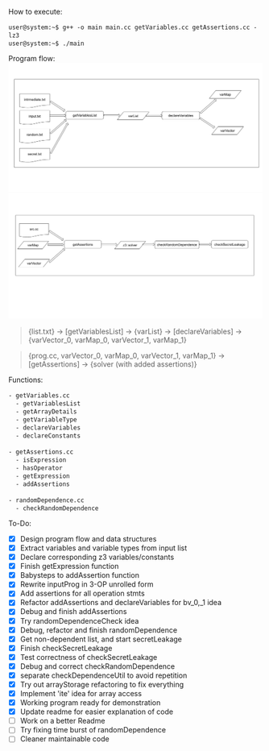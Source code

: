 How to execute:
```console
user@system:~$ g++ -o main main.cc getVariables.cc getAssertions.cc -lz3
user@system:~$ ./main
```

Program flow:
![flowchart_i](pictures/CMVT_flowchart_a.png)
![flowchart_ii](pictures/CMVT_flowchart_b.png)

> {list.txt} -> [getVariablesList] -> {varList} -> [declareVariables] -> {varVector_0, varMap_0, varVector_1, varMap_1}

> {prog.cc, varVector_0, varMap_0, varVector_1, varMap_1} -> [getAssertions] -> {solver (with added assertions)}

Functions:
```
- getVariables.cc
  - getVariablesList
  - getArrayDetails
  - getVariableType
  - declareVariables
  - declareConstants

- getAssertions.cc
  - isExpression
  - hasOperator
  - getExpression
  - addAssertions

- randomDependence.cc
  - checkRandomDependence
  ```

To-Do:
- [x] Design program flow and data structures
- [x] Extract variables and variable types from input list
- [x] Declare corresponding z3 variables/constants
- [x] Finish getExpression function 
- [x] Babysteps to addAssertion function 
- [x] Rewrite inputProg in 3-OP unrolled form
- [x] Add assertions for all operation stmts
- [x] Refactor addAssertions and declareVariables for bv_0,_1 idea
- [x] Debug and finish addAssertions
- [x] Try randomDependenceCheck idea
- [x] Debug, refactor and finish randomDependence
- [x] Get non-dependent list, and start secretLeakage
- [x] Finish checkSecretLeakage
- [x] Test correctness of checkSecretLeakage
- [x] Debug and correct checkRandomDependence
- [x] separate checkDependenceUtil to avoid repetition
- [x] Try out arrayStorage refactoring to fix everything
- [x] Implement 'ite' idea for array access
- [x] Working program ready for demonstration
- [x] Update readme for easier explanation of code
- [ ] Work on a better Readme
- [ ] Try fixing time burst of randomDependence
- [ ] Cleaner maintainable code